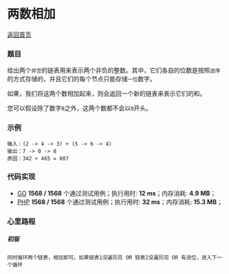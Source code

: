 # 两数相加
[返回首页](../../../README.md)

### 题目
给出两个`非空`的链表用来表示两个非负的整数。其中，它们各自的位数是按照`逆序`的方式存储的，并且它们的每个节点只能存储`一位`数字。

如果，我们将这两个数相加起来，则会返回一个新的链表来表示它们的和。

您可以假设除了数字`0`之外，这两个数都不会以`0`开头。

### 示例
```
输入：(2 -> 4 -> 3) + (5 -> 6 -> 4)
输出：7 -> 0 -> 8
原因：342 + 465 = 807
```

### 代码实现
- [GO](../../../golang/lc00001-lc00100/lc00002/add_two_numbers.go) **1568 / 1568** 个通过测试用例；执行用时: **12 ms**；内存消耗: **4.9 MB**；
- [PHP](../../../php/lc00001-lc00100/lc00002/AddTwoNumbers.php) **1568 / 1568** 个通过测试用例；执行用时: **32 ms**；内存消耗: **15.3 MB**；


### 心里路程

##### 初版
```
同时循环两个链表，相加即可。如果链表1没遍历完 OR 链表2没遍历完 OR 有进位，进入下一个循环
```
